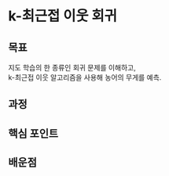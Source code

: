 k-최근접 이웃 회귀
===
목표
---
지도 학습의 한 종류인 회귀 문제를 이해하고,   
k-최근접 이웃 알고리즘을 사용해 농어의 무게를 예측.

과정
---------------------

핵심 포인트
---

배운점
---
